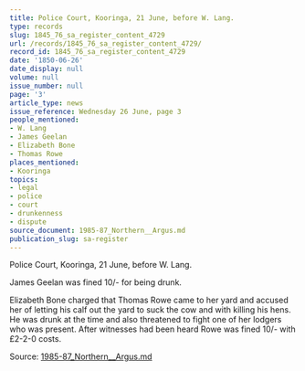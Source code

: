 ```yaml
---
title: Police Court, Kooringa, 21 June, before W. Lang.
type: records
slug: 1845_76_sa_register_content_4729
url: /records/1845_76_sa_register_content_4729/
record_id: 1845_76_sa_register_content_4729
date: '1850-06-26'
date_display: null
volume: null
issue_number: null
page: '3'
article_type: news
issue_reference: Wednesday 26 June, page 3
people_mentioned:
- W. Lang
- James Geelan
- Elizabeth Bone
- Thomas Rowe
places_mentioned:
- Kooringa
topics:
- legal
- police
- court
- drunkenness
- dispute
source_document: 1985-87_Northern__Argus.md
publication_slug: sa-register
---
```


Police Court, Kooringa, 21 June, before W. Lang.

James Geelan was fined 10/- for being drunk.

Elizabeth Bone charged that Thomas Rowe came to her yard and accused her of letting his calf out the yard to suck the cow and with killing his hens.  He was drunk at the time and also threatened to fight one of her lodgers who was present.  After witnesses had been heard Rowe was fined 10/- with £2-2-0 costs.

Source: [1985-87_Northern__Argus.md](/downloads/markdown/1985-87_Northern__Argus.md)
